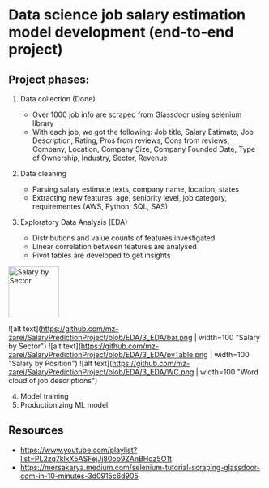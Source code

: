 # Data science job salary estimation model development (end-to-end project)
## Project phases:

1. Data collection (Done)
    - Over 1000 job info are scraped from Glassdoor using selenium library
    - With each job, we got the following: Job title, Salary Estimate, Job Description, Rating, Pros from reviews, Cons from reviews, Company, Location, Company Size, Company Founded Date, Type of Ownership, Industry, Sector, Revenue

2. Data cleaning
    - Parsing salary estimate texts, company name, location, states
    - Extracting new features: age, seniority level, job category, requirementes (AWS, Python, SQL, SAS)

3. Exploratory Data Analysis (EDA)
    - Distributions and value counts of features investigated
    - Linear correlation between features are analysed
    - Pivot tables are developed to get insights

<img src="[drawing.jpg](https://github.com/mz-zarei/SalaryPredictionProject/blob/EDA/3_EDA/bar.png)" alt="Salary by Sector" width="100"/>

![alt text](https://github.com/mz-zarei/SalaryPredictionProject/blob/EDA/3_EDA/bar.png | width=100 "Salary by Sector")
![alt text](https://github.com/mz-zarei/SalaryPredictionProject/blob/EDA/3_EDA/pvTable.png | width=100 "Salary by Position")
![alt text](https://github.com/mz-zarei/SalaryPredictionProject/blob/EDA/3_EDA/WC.png | width=100 "Word cloud of job descriptions")

4. Model training
5. Productionizing ML model

## Resources
- https://www.youtube.com/playlist?list=PL2zq7klxX5ASFejJj80ob9ZAnBHdz5O1t
- https://mersakarya.medium.com/selenium-tutorial-scraping-glassdoor-com-in-10-minutes-3d0915c6d905


